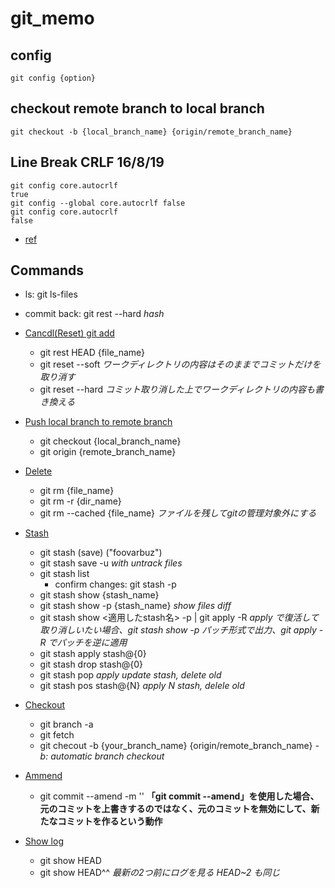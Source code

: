 # git_memo
## config
```shell
git config {option}
```
## checkout remote branch to local branch
```shell
git checkout -b {local_branch_name} {origin/remote_branch_name}
```

## Line Break CRLF 16/8/19
```shell
git config core.autocrlf
true
git config --global core.autocrlf false
git config core.autocrlf
false
```
* [ref](http://ja.stackoverflow.com/questions/26663/source-tree%E3%81%A7%E6%94%B9%E8%A1%8C%E3%82%B3%E3%83%BC%E3%83%89%E3%81%8C%E8%87%AA%E5%8B%95%E7%9A%84%E3%81%ABcrlf%E3%81%AB%E5%A4%89%E6%8F%9B%E3%81%95%E3%82%8C%E3%81%A6%E3%81%97%E3%81%BE%E3%81%86%E2%86%92%E8%A8%AD%E5%AE%9A%E6%B3%95%E3%81%AF)

## Commands
* ls: git ls-files
* commit back: git rest --hard *hash*
* [Cancdl(Reset) git add](http://qiita.com/nabezokodaikon/items/7ee4900d28d8d863978e)
  - git rest HEAD {file_name}
  - git reset --soft
    *ワークディレクトリの内容はそのままでコミットだけを取り消す*
  - git reset --hard
    *コミット取り消した上でワークディレクトリの内容も書き換える*
* [Push local branch to remote branch](http://sessan.hatenablog.com/entry/2012/06/20/205036)
  - git checkout {local_branch_name}
  - git origin {remote_branch_name}

* [Delete](http://qiita.com/ytkt/items/a2afd6be8e4f06c1ea25)
  - git rm {file_name}
  - git rm -r {dir_name}
  - git rm --cached {file_name} *ファイルを残してgitの管理対象外にする*

* [Stash](http://qiita.com/fukajun/items/41288806e4733cb9c342)
  - git stash (save) ("foovarbuz")
  - git stash save -u
    *with untrack files*
  - git stash list
    - confirm changes: git stash -p
  - git stash show {stash_name}
  - git stash show -p {stash_name}
    *show files diff*
  - git stash show <適用したstash名> -p | git apply -R
    *apply で復活して取り消しいたい場合、git stash show -p パッチ形式で出力、git apply -R でパッチを逆に適用*
  - git stash apply stash@{0}
  - git stash drop stash@{0}
  - git stash pop
    *apply update stash, delete old*
  - git stash pos stash@{N}
    *apply N stash, delele old*

* [Checkout](http://sessan.hatenablog.com/entry/2012/11/04/132746)
  - git branch -a
  - git fetch
  - git checout -b {your_branch_name} {origin/remote_branch_name}
    *-b: automatic branch checkout*

* [Ammend](http://d.hatena.ne.jp/mrgoofy33/20100910/1284069468)
  - git commit --amend -m ''
  **「git commit --amend」を使用した場合、元のコミットを上書きするのではなく、元のコミットを無効にして、新たなコミットを作るという動作**

* [Show log](http://kray.jp/blog/git-why-explanation/)
  - git show HEAD
  - git show HEAD^^
    *最新の2つ前にログを見る HEAD~2 も同じ*

